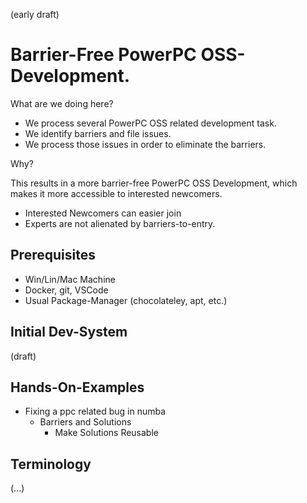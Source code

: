 (early draft)

# Barrier-Free PowerPC OSS-Development.

What are we doing here?

* We process several PowerPC OSS related development task.
* We identify barriers and file issues.
* We process those issues in order to eliminate the barriers.

Why?

This results in a more barrier-free PowerPC OSS Development, which makes it more accessible to interested newcomers.

* Interested Newcomers can easier join
* Experts are not alienated by barriers-to-entry.

## Prerequisites

* Win/Lin/Mac Machine
* Docker, git, VSCode
* Usual Package-Manager (chocolateley, apt, etc.)

## Initial Dev-System

(draft)

## Hands-On-Examples

* Fixing a ppc related bug in numba
    * Barriers and Solutions
        * Make Solutions Reusable

## Terminology

(...)
